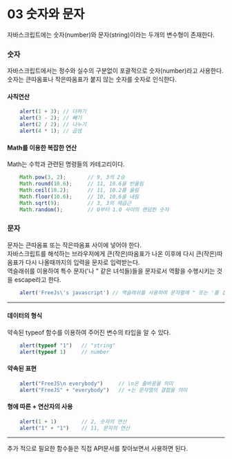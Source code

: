# 03 숫자와 문자
자바스크립트에는 숫자(number)와 문자(string)이라는 두개의 변수형이 존재한다.  

### 숫자

자바스크립트에서는 정수와 실수의 구분없이 포괄적으로 숫자(number)라고 사용한다.  
숫자는 큰따옴표나 작은따옴표가 붙지 않는 숫자를 숫자로 인식한다.  

#### 사칙연산

```Javascript
    alert(1 + 3); // 더하기
    alert(3 - 2); // 빼기
    alert(2 / 2); // 나누기
    alert(4 * 1); // 곱셈
```

#### Math를 이용한 복잡한 연산
Math는 수학과 관련된 명령들의 카테고리이다.  

```Javascript
    Math.pow(3, 2);       // 9, 3의 2승
    Math.round(10.6);     // 11, 10.6을 반올림
    Math.ceil(10.2);      // 11, 10.2를 올림
    Math.floor(10.6);     // 10, 10.6을 내림
    Math.sqrt(9);         // 3, 3의 제곱근
    Math.random();        // 0부터 1.0 사이의 랜덤한 숫자
```

### 문자
문자는 큰따옴표 또는 작은따옴표 사이에 넣어야 한다.  
자바스크립트를 해석하는 브라우저에게 큰(작은)따옴표가 나온 이후에 다시 큰(작은)따옴표가 다시 나올때까지의 입력을 문자로 입력받는다.  
역슬래쉬를 이용하여 특수 문자('나 " 같은 녀석들)들을 문자로서 역활을 수행시키는 것을 escape라고 한다.

```Javascript
    alert('FreeJs\'s javascript') // 역슬래쉬를 사용하여 문자열에 " 또는 '를 삽입
```

<hr/>

#### 데이터의 형식
약속된 typeof 함수를 이용하여 주어진 변수의 타입을 알 수 있다.  

```Javascript
    alert(typeof "1")   // "string"
    alert(typeof 1)     // number
```

#### 약속된 표현
```Javascript
    alert("FreeJS\n everybody")     // \n은 줄바꿈을 의미
    alert("FreeJS" + "everybody")   // +는 문자열의 결합을 의미    
```

#### 형에 따른 + 연산자의 사용
```Javascript
    alert(1 + 1)        // 2, 숫자의 연산
    alert("1" + "1")    // 11, 문자의 연산
```

<hr/>
  
추가 적으로 필요한 함수들은 직접 API문서를 찾아보면서 사용하면 된다.
